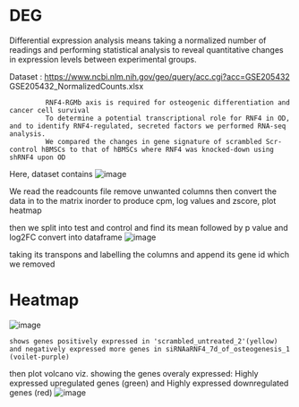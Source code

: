 # DEG
Differential expression analysis means taking a
normalized number of readings and performing statistical 
analysis to reveal quantitative changes in 
expression levels between experimental groups.

   Dataset :  https://www.ncbi.nlm.nih.gov/geo/query/acc.cgi?acc=GSE205432
             GSE205432_NormalizedCounts.xlsx
             
             RNF4-RGMb axis is required for osteogenic differentiation and cancer cell survival
             To determine a potential transcriptional role for RNF4 in OD, and to identify RNF4-regulated, secreted factors we performed RNA-seq analysis.
             We compared the changes in gene signature of scrambled Scr-control hBMSCs to that of hBMSCs where RNF4 was knocked-down using shRNF4 upon OD
             
 Here, dataset contains ![image](https://user-images.githubusercontent.com/110597928/198849778-7388e98d-d3ea-4593-95ec-68f6d39a533c.png)


We read the readcounts file remove unwanted columns 
then convert the data in to the matrix inorder 
to produce cpm, log values and zscore, plot heatmap

then we split into test and control and find its mean
followed by p value and log2FC convert into dataframe ![image](https://user-images.githubusercontent.com/110597928/198849881-683c6ff1-6ef9-464c-9caa-f50f6004da01.png)

taking its transpons and labelling the columns and append its gene id which we removed

# Heatmap
![image](https://user-images.githubusercontent.com/110597928/198849497-b05692c9-2b7d-45af-a80a-d143519a4a6a.png)

    shows genes positively expressed in 'scrambled_untreated_2'(yellow) and negatively expressed more genes in siRNAaRNF4_7d_of_osteogenesis_1 (voilet-purple) 

then plot volcano viz. showing the genes overaly expressed:
Highly expressed upregulated genes (green) and Highly expressed downregulated genes (red)
![image](https://user-images.githubusercontent.com/110597928/198850226-dcfc407b-cb13-4c8e-927d-70f749c75a32.png)




